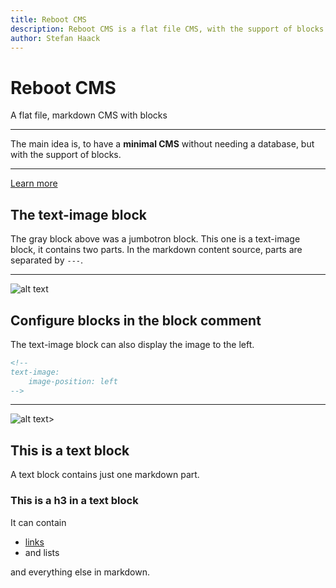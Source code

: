 ```yaml
---
title: Reboot CMS
description: Reboot CMS is a flat file CMS, with the support of blocks.
author: Stefan Haack
---
```


<!--  
jumbotron:
    test: 123
-->

# Reboot CMS

A flat file, markdown CMS with blocks

---
The main idea is, to have a **minimal CMS** without needing a database, but with the support of blocks.

---
[Learn more](/documentation)

<!-- text-image -->

## The text-image block

The gray block above was a jumbotron block. This one is a text-image block, it contains two parts.
In the markdown content source, parts are separated by `---`.

---

![alt text](dummy.svg "Title Text")


<!-- 
text-image:
    image-position: left
-->

## Configure blocks in the block comment

The text-image block can also display the image to the left.

```html
<!-- 
text-image:
    image-position: left
-->
```

--- 

![alt text](dummy.svg "Title Text")>

<!-- markdown -->

## This is a text block

A text block contains just one markdown part.

### This is a h3 in a text block

It can contain

- [links](https://www.chessmail.de)
- and lists

and everything else in markdown.